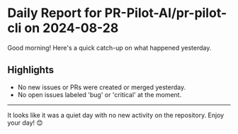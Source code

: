 # Daily Report for PR-Pilot-AI/pr-pilot-cli on 2024-08-28

Good morning! Here's a quick catch-up on what happened yesterday.

## Highlights
- No new issues or PRs were created or merged yesterday.
- No open issues labeled 'bug' or 'critical' at the moment.

---

It looks like it was a quiet day with no new activity on the repository. Enjoy your day! 😊